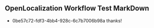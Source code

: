 ## OpenLocalization Workflow Test MarkDown
* 0be57c72-fdf3-4bb4-928c-6c7b7006b98a 
thanks!<!--HONumber=Feb16_HO5-->
